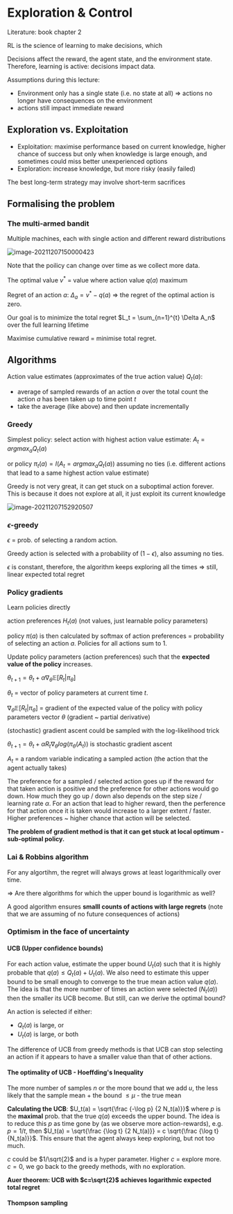 # Exploration & Control

Literature: book chapter 2

RL is the science of learning to make decisions, which 

Decisions affect the reward, the agent state, and the environment state. Therefore, learning is active: decisions impact data.

Assumptions during this lecture:

- Environment only has a single state (i.e. no state at all) => actions no longer have consequences on the environment
- actions still impact immediate reward

## Exploration vs. Exploitation

- Exploitation: maximise performance based on current knowledge, higher chance of success but only when knowledge is large enough, and sometimes could miss better unexperienced options
- Exploration: increase knowledge, but more risky (easily failed)

The best long-term strategy may involve short-term sacrifices

## Formalising the problem

### The multi-armed bandit

Multiple machines, each with single action and different reward distributions

![image-20211207150000423](/home/singuyen/Study/SCB/DeepRL/DeepMindxUCL_lectures/fig/image-20211207150000423.png)

Note that the poilicy can change over time as we collect more data.

The optimal value $v^*$ = value where action value $q(a)$ maximum

Regret of an action $a$: $\Delta_a = v^* - q(a)$ => the regret of the optimal action is zero.

Our goal is to minimize the total regret $L_t = \sum_{n=1}^{t} \Delta A_n$ over the full learning lifetime

Maximise cumulative reward = minimise total regret.

## Algorithms

Action value estimates (approximates of the true action value) $Q_t(a)$:

- average of sampled rewards of an action $a$ over the total count the action $a$ has been taken up to time point $t$
- take the average (like above) and then update incrementally

### Greedy

Simplest policy: select action with highest action value estimate: $A_t = argmax_a Q_t(a)$

or policy $\pi_t(a) = I(A_t = argmax_a Q_t(a))$ assuming no ties (i.e. different actions that lead to a same highest action value estimate)

Greedy is not very great, it can get stuck on a suboptimal action forever. This is because it does not explore at all, it just exploit its current knowledge

![image-20211207152920507](/home/singuyen/Study/SCB/DeepRL/DeepMindxUCL_lectures/fig/image-20211207152920507.png)

### $\epsilon$-greedy

$\epsilon$ = prob. of selecting a random action. 

Greedy action is selected with a probability of $(1-\epsilon)$, also assuming no ties. 

$\epsilon$ is constant, therefore, the algorithm keeps exploring all the times => still, linear expected total regret

### Policy gradients

Learn policies directly

action preferences $H_t(a)$ (not values, just learnable policy parameters) 

policy $\pi(a)$ is then calculated by softmax of action preferences = probability of selecting an action $a$. Policies for all actions sum to 1.

Update policy parameters (action preferences) such that the **expected value of the policy** increases.

$\theta_{t+1} = \theta_t + \alpha \nabla_\theta \mathbb{E} [R_t | \pi_\theta]$

$\theta_t$ = vector of policy parameters at current time $t$. 

$\nabla_\theta \mathbb{E} [R_t | \pi_\theta]$ = gradient of the expected value of the policy with policy parameters vector $\theta$ (gradient ~ partial derivative)

(stochastic) gradient ascent could be sampled with the log-likelihood trick

$\theta_{t+1} = \theta_t + \alpha R_t \nabla_\theta log(\pi_\theta(A_t))$ is stochastic gradient ascent

$A_t$ = a random variable indicating a sampled action (the action that the agent actually takes)

The preference for a sampled / selected action goes up if the reward for that taken action is positive and the preference for other actions would go down. How much they go up / down also depends on the step size / learning rate $\alpha$. For an action that lead to higher reward, then the perference for that action once it is taken would increase to a larger extent / faster. Higher preferences ~ higher chance that action will be selected.

**The problem of gradient method is that it can get stuck at local optimum - sub-optimal policy.**

### Lai & Robbins algorithm

For any algortihm, the regret will always grows at least logarithmically over time.

=> Are there algorithms for which the upper bound is logarithmic as well?

A good algorithm ensures **smalll counts of actions with large regrets** (note that we are assuming of no future consequences of actions)

### Optimism in the face of uncertainty

####  UCB (Upper confidence bounds)

For each action value, estimate the upper bound $U_t(a)$ such that it is highly probable that $q(a) \le Q_t(a) + U_t(a)$. We also need to estimate this upper bound to be small enough to converge to the true mean action value $q(a)$. The idea is that the more number of times an action were selected ($N_t(a)$) then the smaller its UCB become. But still, can we derive the optimal bound?

An action is selected if either:

- $Q_t(a)$ is large, or
- $U_t(a)$ is large, or both

The difference of UCB from greedy methods is that UCB can stop selecting an action if it appears to have a smaller value than that of other actions.

#### The optimality of UCB - Hoeffding's Inequality

The more number of samples $n$ or the more bound that we add $u$, the less likely that the sample mean + the bound $\le \mu$ - the true mean

**Calculating the UCB**: $U_t(a) = \sqrt{\frac {-\log p} {2 N_t(a)}}$ where $p$ is the **maximal** prob. that the true $q(a)$ exceeds the upper bound. The idea is to reduce this $p$ as time gone by (as we observe more action-rewards), e.g. $p= 1/t$, then $U_t(a) = \sqrt{\frac {\log t} {2 N_t(a)}} = c \sqrt{\frac {\log t} {N_t(a)}}$. This ensure that the agent always keep exploring, but not too much.

$c$ could be $1/\sqrt{2}$ and is a hyper parameter. Higher $c$ = explore more. $c=0$, we go back to the greedy methods, with no exploration.

**Auer theorem: UCB with $c=\sqrt{2}$  achieves logarithmic expected total regret**

#### Thompson sampling

